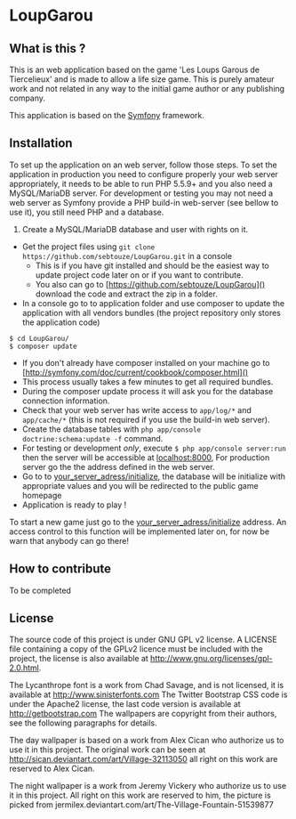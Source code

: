 LoupGarou
=========

What is this ? 
--------------

This is an web application based on the game 'Les Loups Garous de Tiercelieux' and is made to allow a life size game. 
This is purely amateur work and not related in any way to the initial game author or any publishing company. 

This application is based on the [Symfony](http://symfony.com) framework. 

Installation
------------

To set up the application on an web server, follow those steps. 
To set the application in production you need to configure properly your web server appropriately, it needs to be able to run PHP 5.5.9+ and you also need a MySQL/MariaDB server.
For development or testing you may not need a web server as Symfony provide a PHP build-in web-server (see bellow to use it), you still need PHP and a database. 

1. Create a MySQL/MariaDB database and user with rights on it. 
* Get the project files using `git clone https://github.com/sebtouze/LoupGarou.git` in a console
  * This is if you have git installed and should be the easiest way to update project code later on or if you want to contribute. 
  * You also can go to [https://github.com/sebtouze/LoupGarou]() download the code and extract the zip in a folder. 
* In a console go to to application folder and use composer to update the application with all vendors bundles (the project repository only stores the application code) 
```
$ cd LoupGarou/ 
$ composer update
```
  * If you don't already have composer installed on your machine go to [http://symfony.com/doc/current/cookbook/composer.html]()
  * This process usually takes a few minutes to get all required bundles. 
* During the composer update process it will ask you for the database connection information. 
* Check that your web server has write access to `app/log/*` and `app/cache/*` (this is not required if you use the build-in web server). 
* Create the database tables with `php app/console doctrine:schema:update -f` command. 
* For testing or development *only*, execute `$ php app/console server:run` then the server will be accessible at [localhost:8000](), For production server go the the address defined in the web server. 
* Go to to [your_server_adress/initialize](), the database will be initialize with appropriate values and you will be redirected to the public game homepage
* Application is ready to play !

To start a new game just go to the [your_server_adress/initialize]() address. 
An access control to this function will be implemented later on, for now be warn that anybody can go there! 

How to contribute
------------------

To be completed

License
-------
The source code of this project is under GNU GPL v2 license. A LICENSE file containing a copy of the GPLv2 licence must be included with the project, the license is also available at http://www.gnu.org/licenses/gpl-2.0.html. 

The Lycanthrope font is a work from Chad Savage, and is not licensed, it is available at http://www.sinisterfonts.com
The Twitter Bootstrap CSS code is under the Apache2 license, the last code version is available at http://getbootstrap.com
The wallpapers are copyright from their authors, see the following paragraphs for details. 

The day wallpaper is based on a work from Alex Cican who authorize us to use it in this project. The original work can be seen at http://sican.deviantart.com/art/Village-32113050 all right on this work are reserved to Alex Cican. 

The night wallpaper is a work from Jeremy Vickery who authorize us to use it in this project. All right on this work are reserved to him, the picture is picked from jermilex.deviantart.com/art/The-Village-Fountain-51539877
